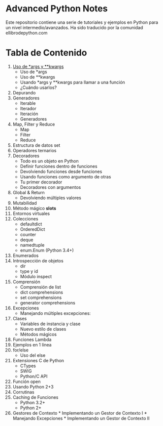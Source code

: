 # Advanced Python Notes

Este repositorio contiene una serie de tutoriales y ejemplos en Python para un nivel intermedio/avanzados. Ha sido traducido por la comunidad ellibrodepython.com

# Tabla de Contenido

1. [Uso de *args y **kwargs]()
    * Uso de *args
    * Uso de **kwargs
    * Usando *args y **kwargs para llamar a una función
    * ¿Cuándo usarlos?
2. Depurando
3. Generadores
    * Iterable
    * Iterador
    * Iteración
    * Generadores
4. Map, Filter y Reduce
    * Map
    * Filter
    * Reduce
5. Estructura de datos set
6. Operadores ternarios
7. Decoradores
    * Todo es un objeto en Python
    * Definir funciones dentro de funciones
    * Devolviendo funciones desde funciones
    * Usando funciones como argumento de otras
    * Tu primer decorador
    * Decoradores con argumentos
8. Global & Return
    * Devolviendo múltiples valores
9. Mutabilidad
10. Método mágico __slots__
11. Entornos virtuales
12. Colecciones
    * defaultdict
    * OrderedDict
    * counter
    * deque
    * namedtuple
    * enum.Enum (Python 3.4+)
13. Enumerados
14. Introspección de objetos
    * dir
    * type y id
    * Módulo inspect
15. Comprensión
    * Comprensión de list
    * dict comprehensions
    * set comprehensions
    * generator comprehensions
16. Excepciones
    * Manejando múltiples excepciones:
17. Clases
    * Variables de instancia y clase
    * Nuevo estilo de clases
    * Métodos mágicos
18. Funciones Lambda
19. Ejemplos en 1 línea
20. for/else
    * Uso del else
21. Extensiones C de Python
    * CTypes
    * SWIG
    * Python/C API
22. Función open
23. Usando Python 2+3
24. Corrutinas
25. Caching de Funciones
    * Python 3.2+
    * Python 2+
26.  Gestores de Contexto
    * Implementando un Gestor de Contexto I
    * Manejando Excepciones
    * Implementando un Gestor de Contexto II